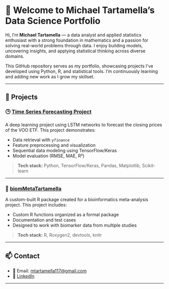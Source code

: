 # 👋 Welcome to Michael Tartamella’s Data Science Portfolio

Hi, I’m **Michael Tartamella** — a data analyst and applied statistics enthusiast with a strong foundation in mathematics and a passion for solving real-world problems through data. I enjoy building models, uncovering insights, and applying statistical thinking across diverse domains.

This GitHub repository serves as my portfolio, showcasing projects I've developed using Python, R, and statistical tools. I’m continuously learning and adding new work as I grow my skillset.

---

## 📂 Projects

### 🕒 [Time Series Forecasting Project](./Time_Series_Forecasting_Project)
A deep learning project using LSTM networks to forecast the closing prices of the VOO ETF. This project demonstrates:
- Data retrieval with `yfinance`
- Feature preprocessing and visualization
- Sequential data modeling using TensorFlow/Keras
- Model evaluation (RMSE, MAE, R²)

> **Tech stack:** Python, TensorFlow/Keras, Pandas, Matplotlib, Scikit-learn

---

### 🧬 [biomMetaTartamella](./biomMetaTartamella)
A custom-built R package created for a bioinformatics meta-analysis project. This project includes:
- Custom R functions organized as a formal package
- Documentation and test cases
- Designed to work with biomarker data from multiple studies

> **Tech stack:** R, Roxygen2, devtools, knitr

---

## 📫 Contact

- 📧 Email: mtartamella117@gmail.com  
- 🔗 [LinkedIn](https://www.linkedin.com/in/michael-tartamella/)  

---
